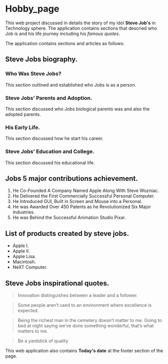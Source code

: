 # Hobby_page

This web project discussed in details the story of my idol **Steve Job's** in Technology sphere. The application contains sections that descried who Job is and his life journey including his _famous quotes_.

The application contains sections and articles as follows:

## Steve Jobs biography.

### Who Was Steve Jobs?

This section outlined and established who Jobs is as a person.

### Steve Jobs’ Parents and Adoption.

This section discussed who Jobs biological parents was and also the adopted parents.

### His Early Life.

This section discussed how he start his career.

### Steve Jobs’ Education and College.

This section discussed his educational life.

## Jobs 5 major contributions achievement.

1. He Co-Founded A Company Named Apple Along With Steve Wozniac.
2. He Delivered the First Commercially Successful Personal Computer.
3. He Introduced GUI, Built in Screen and Mouse into a Personal.
4. He was Awarded Over 450 Patents as he Revolutionized Six Major Industries.
5. He was Behind the Successful Animation Studio Pixar.


## List of products created by steve jobs.

- Apple I.
- Apple II.
- Apple Lisa.
- Macintosh.
- NeXT Computer.

## Steve Jobs inspirational quotes.

> Innovation distinguishes between a leader and a follower.

> Some people aren’t used to an environment where excellence is expected.

> Being the richest man in the cemetery doesn’t matter to me. Going to
> bed at night saying we’ve done something wonderful, that’s what
> matters to me.

> Be a yardstick of quality

This web application also contains **Today's date** at the footer section of the page.
